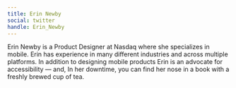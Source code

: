 ```yaml
---
title: Erin Newby
social: twitter
handle: Erin_Newby
---
```


Erin Newby is a Product Designer at Nasdaq where she specializes in mobile. Erin has experience in many different industries and across multiple platforms. In addition to designing mobile products Erin is an advocate for accessibility — and, In her downtime, you can find her nose in a book with a freshly brewed cup of tea.
